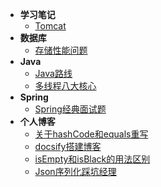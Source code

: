 - **学习笔记**
    - [Tomcat](Note/Tomcat.md)
- **数据库**
    - [存储性能问题](Database/存储性能问题.md)
- **Java**
    - [Java路线](Java/Java路线.md)
    - [多线程八大核心](Java/多线程八大核心.md)
- **Spring**
    - [Spring经典面试题](Spring/Spring.md)
- **个人博客**
    - [关于hashCode和equals重写](Blog/重写.md)
    - [docsify搭建博客](Blog/搭建博客.md)
    - [isEmpty和isBlack的用法区别](Blog/isEmpty和isBlank.md)
    - [Json序列化踩坑经理](Blog/Json序列化踩坑经理.md)

